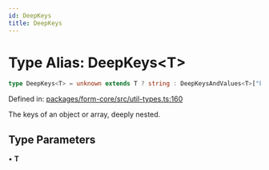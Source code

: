 ```yaml
---
id: DeepKeys
title: DeepKeys
---
```


<!-- DO NOT EDIT: this page is autogenerated from the type comments -->

# Type Alias: DeepKeys\<T\>

```ts
type DeepKeys<T> = unknown extends T ? string : DeepKeysAndValues<T>["key"];
```

Defined in: [packages/form-core/src/util-types.ts:160](https://github.com/Pascalmh/tanstack-form/blob/main/packages/form-core/src/util-types.ts#L160)

The keys of an object or array, deeply nested.

## Type Parameters

• **T**
